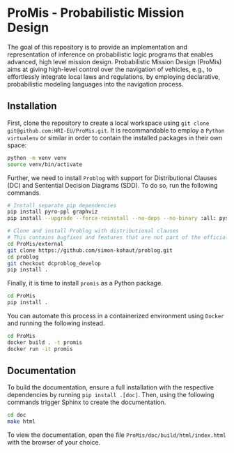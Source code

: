 # ProMis - Probabilistic Mission Design

The goal of this repository is to provide an implementation and representation of inference on probabilistic logic programs that enables advanced, high level mission design.
Probabilistic Mission Design (ProMis) aims at giving high-level control over the navigation of vehicles, e.g., to effortlessly integrate local laws and regulations, by employing declarative, probabilistic modeling languages into the navigation process. 

## Installation

First, clone the repository to create a local workspace using `git clone git@github.com:HRI-EU/ProMis.git`.
It is recommandable to employ a `Python virtualenv` or similar in order to contain the installed packages in their own space:

```bash
python -m venv venv
source venv/bin/activate
```

Further, we need to install `Problog` with support for Distributional Clauses (DC) and Sentential Decision Diagrams (SDD).
To do so, run the following commands.

```bash
# Install separate pip dependencies
pip install pyro-ppl graphviz
pip install --upgrade --force-reinstall --no-deps --no-binary :all: pysdd

# Clone and install Problog with distributional clauses
# This contains bugfixes and features that are not part of the official release yet
cd ProMis/external
git clone https://github.com/simon-kohaut/problog.git
cd problog 
git checkout dcproblog_develop
pip install .
```

Finally, it is time to install `promis` as a Python package.

```bash
cd ProMis
pip install .
```

You can automate this process in a containerized environment using `Docker` and running the following instead.

```bash
cd ProMis
docker build . -t promis
docker run -it promis
```

## Documentation

To build the documentation, ensure a full installation with the respective dependencies by running `pip install .[doc]`.
Then, using the following commands trigger Sphinx to create the documentation.

```bash
cd doc
make html
```

To view the documentation, open the file `ProMis/doc/build/html/index.html` with the browser of your choice.
